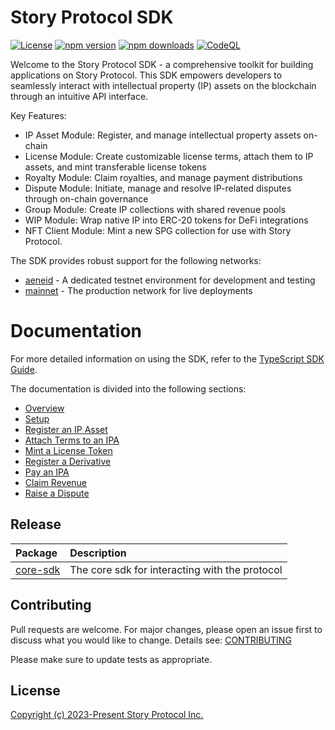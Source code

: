 # Story Protocol SDK 
[![License](https://img.shields.io/badge/license-MIT-green.svg)](https://github.com/storyprotocol/sdk/blob/main/LICENSE.md)
[![npm version](https://img.shields.io/npm/v/@story-protocol/core-sdk)](https://www.npmjs.com/package/@story-protocol/core-sdk)
[![npm downloads](https://img.shields.io/npm/dm/@story-protocol/core-sdk)](https://www.npmjs.com/package/@story-protocol/core-sdk)
[![CodeQL](https://github.com/storyprotocol/sdk/actions/workflows/github-code-scanning/codeql/badge.svg)](https://github.com/storyprotocol/sdk/actions/workflows/github-code-scanning/codeql)

Welcome to the Story Protocol SDK - a comprehensive toolkit for building applications on Story Protocol. This SDK empowers developers to seamlessly interact with intellectual property (IP) assets on the blockchain through an intuitive API interface.

Key Features:

- IP Asset Module: Register, and manage intellectual property assets on-chain
- License Module: Create customizable license terms, attach them to IP assets, and mint transferable license tokens
- Royalty Module: Claim royalties, and manage payment distributions
- Dispute Module: Initiate, manage and resolve IP-related disputes through on-chain governance
- Group Module: Create IP collections with shared revenue pools
- WIP Module: Wrap native IP into ERC-20 tokens for DeFi integrations
- NFT Client Module: Mint a new SPG collection for use with Story Protocol.

The SDK provides robust support for the following networks:

- [aeneid](https://docs.story.foundation/network/network-info/aeneid) - A dedicated testnet environment for development and testing
- [mainnet](https://docs.story.foundation/network/network-info/mainnet) - The production network for live deployments

# Documentation

For more detailed information on using the SDK, refer to the [TypeScript SDK Guide](https://docs.story.foundation/developers/typescript-sdk/overview).

The documentation is divided into the following sections:

- [Overview](https://docs.story.foundation/developers/typescript-sdk/overview)
- [Setup](https://docs.story.foundation/developers/typescript-sdk/setup)
- [Register an IP Asset](https://docs.story.foundation/developers/typescript-sdk/register-ip-asset)
- [Attach Terms to an IPA](https://docs.story.foundation/developers/typescript-sdk/attach-terms)
- [Mint a License Token](https://docs.story.foundation/developers/typescript-sdk/mint-license)
- [Register a Derivative](https://docs.story.foundation/developers/typescript-sdk/register-derivative)
- [Pay an IPA](https://docs.story.foundation/developers/typescript-sdk/pay-ipa)
- [Claim Revenue](https://docs.story.foundation/developers/typescript-sdk/claim-revenue)
- [Raise a Dispute](https://docs.story.foundation/developers/typescript-sdk/raise-dispute)

## Release

| Package                         | Description                                    |
| :------------------------------ | :--------------------------------------------- |
| [core-sdk](./packages/core-sdk) | The core sdk for interacting with the protocol |

## Contributing

Pull requests are welcome. For major changes, please open an issue first
to discuss what you would like to change. Details see: [CONTRIBUTING](/CONTRIBUTING.md)

Please make sure to update tests as appropriate.

## License

[Copyright (c) 2023-Present Story Protocol Inc.](/LICENSE.md)

